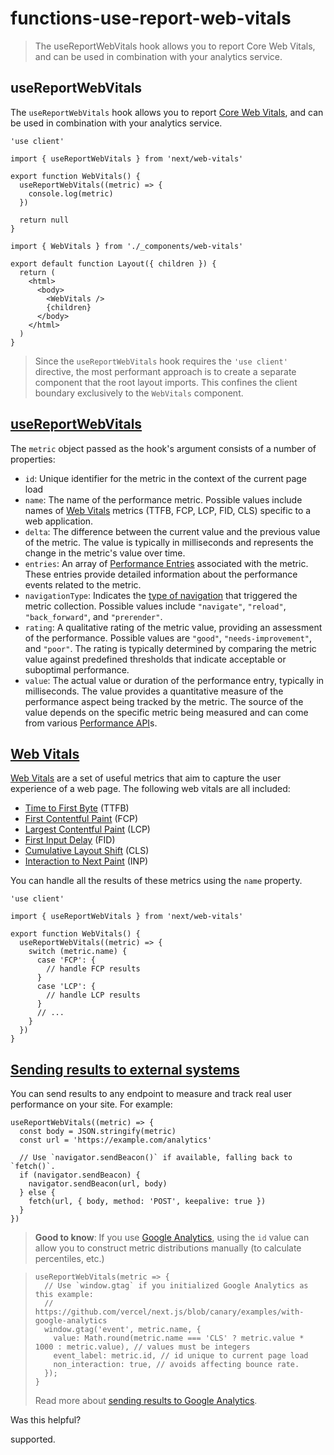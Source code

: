 # functions-use-report-web-vitals

> The useReportWebVitals hook allows you to report Core Web Vitals, and can be used in combination with your analytics service.



## useReportWebVitals

The `useReportWebVitals` hook allows you to report [Core Web Vitals](https://web.dev/vitals/), and can be used in combination with your analytics service.

    'use client'
     
    import { useReportWebVitals } from 'next/web-vitals'
     
    export function WebVitals() {
      useReportWebVitals((metric) => {
        console.log(metric)
      })
     
      return null
    }

    import { WebVitals } from './_components/web-vitals'
     
    export default function Layout({ children }) {
      return (
        <html>
          <body>
            <WebVitals />
            {children}
          </body>
        </html>
      )
    }

> Since the `useReportWebVitals` hook requires the `'use client'` directive, the most performant approach is to create a separate component that the root layout imports. This confines the client boundary exclusively to the `WebVitals` component.

## [useReportWebVitals](#usereportwebvitals)

The `metric` object passed as the hook's argument consists of a number of properties:

*   `id`: Unique identifier for the metric in the context of the current page load
*   `name`: The name of the performance metric. Possible values include names of [Web Vitals](#web-vitals) metrics (TTFB, FCP, LCP, FID, CLS) specific to a web application.
*   `delta`: The difference between the current value and the previous value of the metric. The value is typically in milliseconds and represents the change in the metric's value over time.
*   `entries`: An array of [Performance Entries](https://developer.mozilla.org/docs/Web/API/PerformanceEntry) associated with the metric. These entries provide detailed information about the performance events related to the metric.
*   `navigationType`: Indicates the [type of navigation](https://developer.mozilla.org/docs/Web/API/PerformanceNavigationTiming/type) that triggered the metric collection. Possible values include `"navigate"`, `"reload"`, `"back_forward"`, and `"prerender"`.
*   `rating`: A qualitative rating of the metric value, providing an assessment of the performance. Possible values are `"good"`, `"needs-improvement"`, and `"poor"`. The rating is typically determined by comparing the metric value against predefined thresholds that indicate acceptable or suboptimal performance.
*   `value`: The actual value or duration of the performance entry, typically in milliseconds. The value provides a quantitative measure of the performance aspect being tracked by the metric. The source of the value depends on the specific metric being measured and can come from various [Performance API](https://developer.mozilla.org/docs/Web/API/Performance_API)s.

## [Web Vitals](#web-vitals)

[Web Vitals](https://web.dev/vitals/) are a set of useful metrics that aim to capture the user experience of a web page. The following web vitals are all included:

*   [Time to First Byte](https://developer.mozilla.org/docs/Glossary/Time_to_first_byte) (TTFB)
*   [First Contentful Paint](https://developer.mozilla.org/docs/Glossary/First_contentful_paint) (FCP)
*   [Largest Contentful Paint](https://web.dev/lcp/) (LCP)
*   [First Input Delay](https://web.dev/fid/) (FID)
*   [Cumulative Layout Shift](https://web.dev/cls/) (CLS)
*   [Interaction to Next Paint](https://web.dev/inp/) (INP)

You can handle all the results of these metrics using the `name` property.

    'use client'
     
    import { useReportWebVitals } from 'next/web-vitals'
     
    export function WebVitals() {
      useReportWebVitals((metric) => {
        switch (metric.name) {
          case 'FCP': {
            // handle FCP results
          }
          case 'LCP': {
            // handle LCP results
          }
          // ...
        }
      })
    }

## [Sending results to external systems](#sending-results-to-external-systems)

You can send results to any endpoint to measure and track real user performance on your site. For example:

    useReportWebVitals((metric) => {
      const body = JSON.stringify(metric)
      const url = 'https://example.com/analytics'
     
      // Use `navigator.sendBeacon()` if available, falling back to `fetch()`.
      if (navigator.sendBeacon) {
        navigator.sendBeacon(url, body)
      } else {
        fetch(url, { body, method: 'POST', keepalive: true })
      }
    })

> **Good to know**: If you use [Google Analytics](https://analytics.google.com/analytics/web/), using the `id` value can allow you to construct metric distributions manually (to calculate percentiles, etc.)

>     useReportWebVitals(metric => {
>       // Use `window.gtag` if you initialized Google Analytics as this example:
>       // https://github.com/vercel/next.js/blob/canary/examples/with-google-analytics
>       window.gtag('event', metric.name, {
>         value: Math.round(metric.name === 'CLS' ? metric.value * 1000 : metric.value), // values must be integers
>         event_label: metric.id, // id unique to current page load
>         non_interaction: true, // avoids affecting bounce rate.
>       });
>     }
> 
> Read more about [sending results to Google Analytics](https://github.com/GoogleChrome/web-vitals#send-the-results-to-google-analytics).

Was this helpful?

supported.

